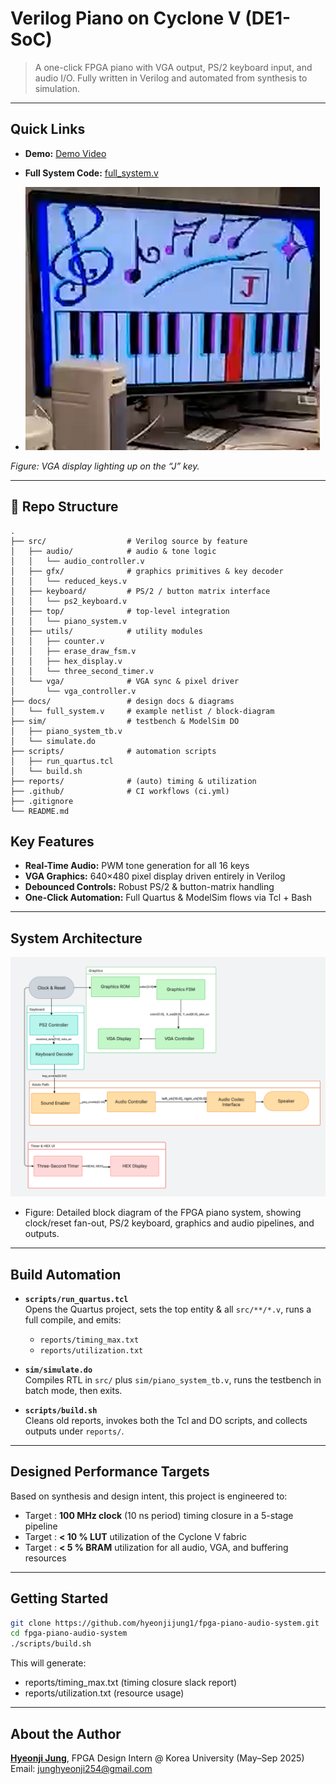 # Verilog Piano on Cyclone V (DE1-SoC)

> A one-click FPGA piano with VGA output, PS/2 keyboard input, and audio I/O. Fully written in Verilog and automated from synthesis to simulation.

---

## Quick Links

- **Demo:** [Demo Video](https://drive.google.com/file/d/1-k1kQWv2bcY4y-GO6ZJZvzP8-Z2Uc33Q/view?resourcekey)
- **Full System Code:** [full_system.v](https://github.com/hyeonjijung1/fpga-piano-audio-system/blob/main/docs/full_system.v)

- ![FPGA Piano Demo](https://raw.githubusercontent.com/hyeonjijung1/fpga-piano-audio-system/main/docs/demo_photo.png)

*Figure: VGA display lighting up on the “J” key.*

---

## 📂 Repo Structure

```plaintext
.
├── src/                  # Verilog source by feature
│   ├── audio/            # audio & tone logic
│   │   └── audio_controller.v
│   ├── gfx/              # graphics primitives & key decoder
│   │   └── reduced_keys.v
│   ├── keyboard/         # PS/2 / button matrix interface
│   │   └── ps2_keyboard.v
│   ├── top/              # top‐level integration
│   │   └── piano_system.v
│   ├── utils/            # utility modules
│   │   ├── counter.v
│   │   ├── erase_draw_fsm.v
│   │   ├── hex_display.v
│   │   └── three_second_timer.v
│   └── vga/              # VGA sync & pixel driver
│       └── vga_controller.v
├── docs/                 # design docs & diagrams
│   └── full_system.v     # example netlist / block‐diagram
├── sim/                  # testbench & ModelSim DO
│   ├── piano_system_tb.v
│   └── simulate.do
├── scripts/              # automation scripts
│   ├── run_quartus.tcl
│   └── build.sh
├── reports/              # (auto) timing & utilization
├── .github/              # CI workflows (ci.yml)
├── .gitignore
└── README.md
``` 
## Key Features

- **Real-Time Audio:** PWM tone generation for all 16 keys  
- **VGA Graphics:** 640×480 pixel display driven entirely in Verilog  
- **Debounced Controls:** Robust PS/2 & button-matrix handling  
- **One-Click Automation:** Full Quartus & ModelSim flows via Tcl + Bash  

---

## System Architecture

![FPGA Piano Block Diagram](https://raw.githubusercontent.com/hyeonjijung1/fpga-piano-audio-system/main/docs/block_diagram_piano.png)
- Figure: Detailed block diagram of the FPGA piano system, showing clock/reset fan-out, PS/2 keyboard, graphics and audio pipelines, and outputs.
---

## Build Automation

- **`scripts/run_quartus.tcl`**  
  Opens the Quartus project, sets the top entity & all `src/**/*.v`, runs a full compile, and emits:  
  - `reports/timing_max.txt`  
  - `reports/utilization.txt`

- **`sim/simulate.do`**  
  Compiles RTL in `src/` plus `sim/piano_system_tb.v`, runs the testbench in batch mode, then exits.

- **`scripts/build.sh`**  
  Cleans old reports, invokes both the Tcl and DO scripts, and collects outputs under `reports/`.

---
## Designed Performance Targets

Based on synthesis and design intent, this project is engineered to:

- Target : **100 MHz clock** (10 ns period) timing closure in a 5-stage pipeline  
- Target :  **< 10 % LUT** utilization of the Cyclone V fabric  
- Target : **< 5 % BRAM** utilization for all audio, VGA, and buffering resources  
---

## Getting Started

```bash
git clone https://github.com/hyeonjijung1/fpga-piano-audio-system.git
cd fpga-piano-audio-system
./scripts/build.sh
```
This will generate:

- reports/timing_max.txt (timing closure slack report)
- reports/utilization.txt (resource usage)

---

## About the Author
**[Hyeonji Jung](https://linkedin.com/in/hyeonjijung-uoft)**, FPGA Design Intern @ Korea University (May–Sep 2025)  
Email: [junghyeonji254@gmail.com](mailto:junghyeonji254@gmail.com)


